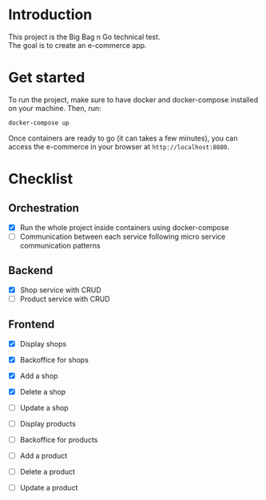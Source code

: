 # Introduction

This project is the Big Bag n Go technical test.  
The goal is to create an e-commerce app.

# Get started

To run the project, make sure to have docker and docker-compose installed on your machine. Then, run:

```sh
docker-compose up
```

Once containers are ready to go (it can takes a few minutes), you can access the e-commerce in your browser at `http://localhost:8080`.

# Checklist

## Orchestration

- [x] Run the whole project inside containers using docker-compose
- [ ] Communication between each service following micro service communication patterns

## Backend

- [x] Shop service with CRUD
- [ ] Product service with CRUD

## Frontend

- [x] Display shops
- [x] Backoffice for shops
- [x] Add a shop
- [x] Delete a shop
- [ ] Update a shop

- [ ] Display products
- [ ] Backoffice for products
- [ ] Add a product
- [ ] Delete a product
- [ ] Update a product
